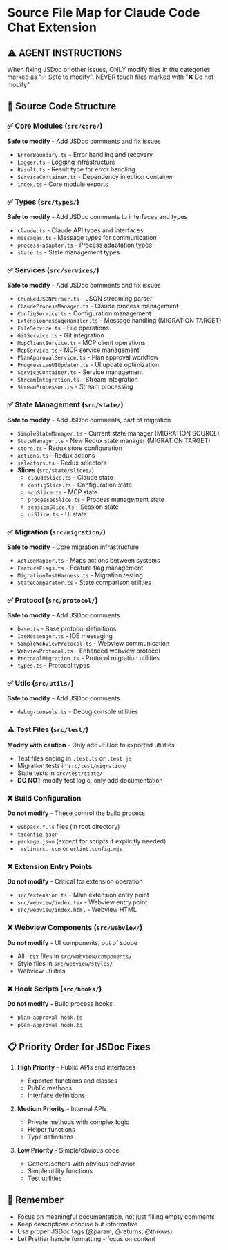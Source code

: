 # Source File Map for Claude Code Chat Extension

## ⚠️ AGENT INSTRUCTIONS
When fixing JSDoc or other issues, ONLY modify files in the categories marked as "✅ Safe to modify". 
NEVER touch files marked with "❌ Do not modify".

## 📁 Source Code Structure

### ✅ Core Modules (`src/core/`)
**Safe to modify** - Add JSDoc comments and fix issues
- `ErrorBoundary.ts` - Error handling and recovery
- `Logger.ts` - Logging infrastructure
- `Result.ts` - Result type for error handling
- `ServiceContainer.ts` - Dependency injection container
- `index.ts` - Core module exports

### ✅ Types (`src/types/`)
**Safe to modify** - Add JSDoc comments to interfaces and types
- `claude.ts` - Claude API types and interfaces
- `messages.ts` - Message types for communication
- `process-adapter.ts` - Process adaptation types
- `state.ts` - State management types

### ✅ Services (`src/services/`)
**Safe to modify** - Add JSDoc comments and fix issues
- `ChunkedJSONParser.ts` - JSON streaming parser
- `ClaudeProcessManager.ts` - Claude process management
- `ConfigService.ts` - Configuration management
- `ExtensionMessageHandler.ts` - Message handling (MIGRATION TARGET)
- `FileService.ts` - File operations
- `GitService.ts` - Git integration
- `McpClientService.ts` - MCP client operations
- `McpService.ts` - MCP service management
- `PlanApprovalService.ts` - Plan approval workflow
- `ProgressiveUIUpdater.ts` - UI update optimization
- `ServiceContainer.ts` - Service management
- `StreamIntegration.ts` - Stream integration
- `StreamProcessor.ts` - Stream processing

### ✅ State Management (`src/state/`)
**Safe to modify** - Add JSDoc comments, part of migration
- `SimpleStateManager.ts` - Current state manager (MIGRATION SOURCE)
- `StateManager.ts` - New Redux state manager (MIGRATION TARGET)
- `store.ts` - Redux store configuration
- `actions.ts` - Redux actions
- `selectors.ts` - Redux selectors
- **Slices** (`src/state/slices/`)
  - `claudeSlice.ts` - Claude state
  - `configSlice.ts` - Configuration state
  - `mcpSlice.ts` - MCP state
  - `processesSlice.ts` - Process management state
  - `sessionSlice.ts` - Session state
  - `uiSlice.ts` - UI state

### ✅ Migration (`src/migration/`)
**Safe to modify** - Core migration infrastructure
- `ActionMapper.ts` - Maps actions between systems
- `FeatureFlags.ts` - Feature flag management
- `MigrationTestHarness.ts` - Migration testing
- `StateComparator.ts` - State comparison utilities

### ✅ Protocol (`src/protocol/`)
**Safe to modify** - Add JSDoc comments
- `base.ts` - Base protocol definitions
- `IdeMessenger.ts` - IDE messaging
- `SimpleWebviewProtocol.ts` - Webview communication
- `WebviewProtocol.ts` - Enhanced webview protocol
- `ProtocolMigration.ts` - Protocol migration utilities
- `types.ts` - Protocol types

### ✅ Utils (`src/utils/`)
**Safe to modify** - Add JSDoc comments
- `debug-console.ts` - Debug console utilities

### ⚠️ Test Files (`src/test/`)
**Modify with caution** - Only add JSDoc to exported utilities
- Test files ending in `.test.ts` or `.test.js`
- Migration tests in `src/test/migration/`
- State tests in `src/test/state/`
- **DO NOT** modify test logic, only add documentation

### ❌ Build Configuration
**Do not modify** - These control the build process
- `webpack.*.js` files (in root directory)
- `tsconfig.json`
- `package.json` (except for scripts if explicitly needed)
- `.eslintrc.json` or `eslint.config.mjs`

### ❌ Extension Entry Points
**Do not modify** - Critical for extension operation
- `src/extension.ts` - Main extension entry point
- `src/webview/index.tsx` - Webview entry point
- `src/webview/index.html` - Webview HTML

### ❌ Webview Components (`src/webview/`)
**Do not modify** - UI components, out of scope
- All `.tsx` files in `src/webview/components/`
- Style files in `src/webview/styles/`
- Webview utilities

### ❌ Hook Scripts (`src/hooks/`)
**Do not modify** - Build process hooks
- `plan-approval-hook.js`
- `plan-approval-hook.ts`

## 📋 Priority Order for JSDoc Fixes

1. **High Priority** - Public APIs and interfaces
   - Exported functions and classes
   - Public methods
   - Interface definitions

2. **Medium Priority** - Internal APIs
   - Private methods with complex logic
   - Helper functions
   - Type definitions

3. **Low Priority** - Simple/obvious code
   - Getters/setters with obvious behavior
   - Simple utility functions
   - Test utilities

## 🚨 Remember
- Focus on meaningful documentation, not just filling empty comments
- Keep descriptions concise but informative
- Use proper JSDoc tags (@param, @returns, @throws)
- Let Prettier handle formatting - focus on content